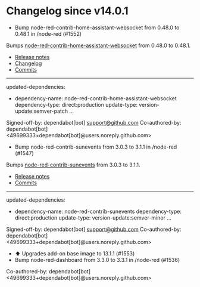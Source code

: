 # Changelog since v14.0.1
- Bump node-red-contrib-home-assistant-websocket from 0.48.0 to 0.48.1 in /node-red (#1552)

Bumps [node-red-contrib-home-assistant-websocket](https://github.com/zachowj/node-red-contrib-home-assistant-websocket) from 0.48.0 to 0.48.1.
- [Release notes](https://github.com/zachowj/node-red-contrib-home-assistant-websocket/releases)
- [Changelog](https://github.com/zachowj/node-red-contrib-home-assistant-websocket/blob/main/CHANGELOG.md)
- [Commits](https://github.com/zachowj/node-red-contrib-home-assistant-websocket/compare/v0.48.0...v0.48.1)

---
updated-dependencies:
- dependency-name: node-red-contrib-home-assistant-websocket
  dependency-type: direct:production
  update-type: version-update:semver-patch
...

Signed-off-by: dependabot[bot] <support@github.com>
Co-authored-by: dependabot[bot] <49699333+dependabot[bot]@users.noreply.github.com> 
- Bump node-red-contrib-sunevents from 3.0.3 to 3.1.1 in /node-red (#1547)

Bumps [node-red-contrib-sunevents](https://github.com/freakent/node-red-contrib-sunevents) from 3.0.3 to 3.1.1.
- [Release notes](https://github.com/freakent/node-red-contrib-sunevents/releases)
- [Commits](https://github.com/freakent/node-red-contrib-sunevents/commits)

---
updated-dependencies:
- dependency-name: node-red-contrib-sunevents
  dependency-type: direct:production
  update-type: version-update:semver-minor
...

Signed-off-by: dependabot[bot] <support@github.com>
Co-authored-by: dependabot[bot] <49699333+dependabot[bot]@users.noreply.github.com> 
- ⬆️ Upgrades add-on base image to 13.1.1 (#1553) 
- Bump node-red-dashboard from 3.3.0 to 3.3.1 in /node-red (#1536)

Co-authored-by: dependabot[bot] <49699333+dependabot[bot]@users.noreply.github.com> 
